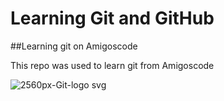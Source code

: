 # Learning Git and GitHub
##Learning git on Amigoscode

This repo was used to learn git from Amigoscode

![2560px-Git-logo svg](https://user-images.githubusercontent.com/130963066/232447227-bd5d7d5a-836a-4553-a05a-0d884eaa37b2.png)
